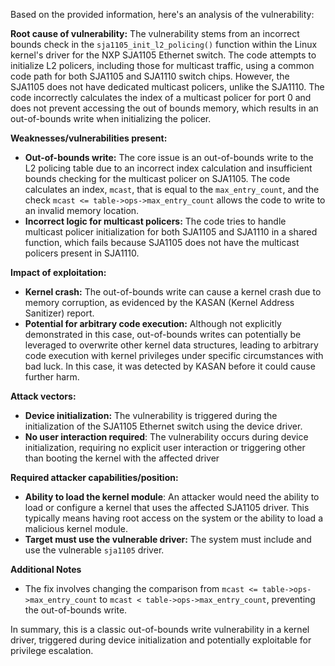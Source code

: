 Based on the provided information, here's an analysis of the vulnerability:

**Root cause of vulnerability:**
The vulnerability stems from an incorrect bounds check in the `sja1105_init_l2_policing()` function within the Linux kernel's driver for the NXP SJA1105 Ethernet switch. The code attempts to initialize L2 policers, including those for multicast traffic, using a common code path for both SJA1105 and SJA1110 switch chips. However, the SJA1105 does not have dedicated multicast policers, unlike the SJA1110. The code incorrectly calculates the index of a multicast policer for port 0 and does not prevent accessing the out of bounds memory, which results in an out-of-bounds write when initializing the policer.

**Weaknesses/vulnerabilities present:**
- **Out-of-bounds write:** The core issue is an out-of-bounds write to the L2 policing table due to an incorrect index calculation and insufficient bounds checking for the multicast policer on SJA1105. The code calculates an index, `mcast`, that is equal to the `max_entry_count`, and the check `mcast <= table->ops->max_entry_count` allows the code to write to an invalid memory location.
- **Incorrect logic for multicast policers:** The code tries to handle multicast policer initialization for both SJA1105 and SJA1110 in a shared function, which fails because SJA1105 does not have the multicast policers present in SJA1110.

**Impact of exploitation:**
- **Kernel crash:** The out-of-bounds write can cause a kernel crash due to memory corruption, as evidenced by the KASAN (Kernel Address Sanitizer) report.
- **Potential for arbitrary code execution:** Although not explicitly demonstrated in this case, out-of-bounds writes can potentially be leveraged to overwrite other kernel data structures, leading to arbitrary code execution with kernel privileges under specific circumstances with bad luck. In this case, it was detected by KASAN before it could cause further harm.

**Attack vectors:**
- **Device initialization:** The vulnerability is triggered during the initialization of the SJA1105 Ethernet switch using the device driver.
- **No user interaction required**: The vulnerability occurs during device initialization, requiring no explicit user interaction or triggering other than booting the kernel with the affected driver

**Required attacker capabilities/position:**
- **Ability to load the kernel module**: An attacker would need the ability to load or configure a kernel that uses the affected SJA1105 driver. This typically means having root access on the system or the ability to load a malicious kernel module.
- **Target must use the vulnerable driver:** The system must include and use the vulnerable `sja1105` driver.

**Additional Notes**
- The fix involves changing the comparison from `mcast <= table->ops->max_entry_count` to `mcast < table->ops->max_entry_count`, preventing the out-of-bounds write.

In summary, this is a classic out-of-bounds write vulnerability in a kernel driver, triggered during device initialization and potentially exploitable for privilege escalation.